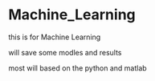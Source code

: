 # Machine_Learning

this is for Machine Learning

will save some modles and results 

most will based on the python and matlab

